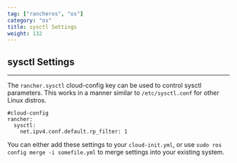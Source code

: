 ```yaml
---
tag: ["rancheros", "os"]
category: "os"
title: sysctl Settings
weight: 132
---
```


## sysctl Settings
---

The `rancher.sysctl` cloud-config key can be used to control sysctl parameters. This works in a manner similar to `/etc/sysctl.conf` for other Linux distros.

```
#cloud-config
rancher:
  sysctl:
    net.ipv4.conf.default.rp_filter: 1
```

You can either add these settings to your `cloud-init.yml`, or use `sudo ros config merge -i somefile.yml` to merge settings into your existing system.
